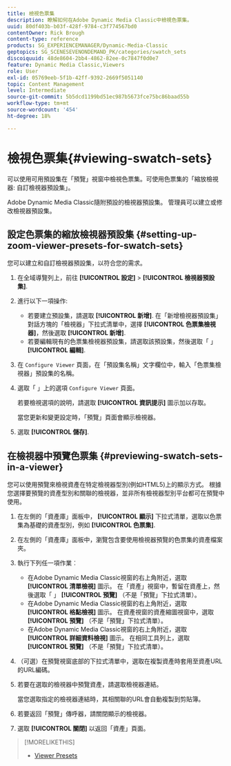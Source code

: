 ```yaml
---
title: 檢視色票集
description: 瞭解如何在Adobe Dynamic Media Classic中檢視色票集。
uuid: 80df403b-b03f-428f-9784-c3f774567bd0
contentOwner: Rick Brough
content-type: reference
products: SG_EXPERIENCEMANAGER/Dynamic-Media-Classic
geptopics: SG_SCENESEVENONDEMAND_PK/categories/swatch_sets
discoiquuid: 48de8604-2bb4-4862-82ee-0c7847f0d0e7
feature: Dynamic Media Classic,Viewers
role: User
exl-id: 05769eeb-5f1b-42ff-9392-2669f5051140
topic: Content Management
level: Intermediate
source-git-commit: 5b5dcd1199bd51ec987b5673fce75bc86baad55b
workflow-type: tm+mt
source-wordcount: '454'
ht-degree: 18%

---
```


# 檢視色票集{#viewing-swatch-sets}

可以使用可用預設集在「預覽」視窗中檢視色票集。可使用色票集的「縮放檢視器: 自訂檢視器預設集」。

Adobe Dynamic Media Classic隨附預設的檢視器預設集。 管理員可以建立或修改檢視器預設集。

## 設定色票集的縮放檢視器預設集 {#setting-up-zoom-viewer-presets-for-swatch-sets}

您可以建立和自訂檢視器預設集，以符合您的需求。

1. 在全域導覽列上，前往 **[!UICONTROL 設定]** > **[!UICONTROL 檢視器預設集]**.
1. 進行以下一項操作:

   * 若要建立預設集，請選取 **[!UICONTROL 新增]**. 在「新增檢視器預設集」對話方塊的「檢視器」下拉式清單中，選擇 **[!UICONTROL 色票集檢視器]**，然後選取 **[!UICONTROL 新增]**.
   * 若要編輯現有的色票集檢視器預設集，請選取該預設集，然後選取「 」 **[!UICONTROL 編輯]**.

1. 在 `Configure Viewer` 頁面，在「預設集名稱」文字欄位中，輸入「色票集檢視器」預設集的名稱。
1. 選取「 」上的選項 `Configure Viewer` 頁面。

   若要檢視選項的說明，請選取 **[!UICONTROL 資訊提示]** 圖示加以存取。

   當您更新和變更設定時，「預覽」頁面會顯示檢視器。

1. 選取 **[!UICONTROL 儲存]**.

## 在檢視器中預覽色票集 {#previewing-swatch-sets-in-a-viewer}

您可以使用預覽來檢視資產在特定檢視器型別(例如HTML5)上的顯示方式。 根據您選擇要預覽的資產型別和關聯的檢視器，並非所有檢視器型別平台都可在預覽中使用。

1. 在左側的「資產庫」面板中， **[!UICONTROL 顯示]** 下拉式清單，選取以色票集為基礎的資產型別，例如 **[!UICONTROL 色票集]**.
1. 在左側的「資產庫」面板中，瀏覽包含要使用檢視器預覽的色票集的資產檔案夾。
1. 執行下列任一項作業︰

   * 在Adobe Dynamic Media Classic視窗的右上角附近，選取 **[!UICONTROL 清單檢視]** 圖示。 在「資產」視窗中，暫留在資產上，然後選取「 」 **[!UICONTROL 預覽]** （不是「預覽」下拉式清單）。
   * 在Adobe Dynamic Media Classic視窗的右上角附近，選取 **[!UICONTROL 格點檢視]** 圖示。 在資產視窗的資產縮圖視窗中，選取 **[!UICONTROL 預覽]** （不是「預覽」下拉式清單）。
   * 在Adobe Dynamic Media Classic視窗的右上角附近，選取 **[!UICONTROL 詳細資料檢視]** 圖示。 在相同工具列上，選取 **[!UICONTROL 預覽]** （不是「預覽」下拉式清單）。

1. （可選）在預覽視窗底部的下拉式清單中，選取在複製資產時套用至資產URL的URL編碼。
1. 若要在選取的檢視器中預覽資產，請選取檢視器連結。

   當您選取指定的檢視器連結時，其相關聯的URL會自動複製到剪貼簿。

1. 若要返回「預覽」傳呼器，請關閉顯示的檢視器。
1. 選取 **[!UICONTROL 關閉]** 以返回「資產」頁面。

>[!MORELIKETHIS]
>
>* [Viewer Presets](application-setup.md#viewer_presets)
